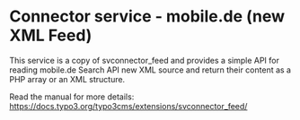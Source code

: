 # Connector service - mobile.de (new XML Feed)

This service is a copy of svconnector_feed and provides a simple API for reading mobile.de Search API new XML source and return their content
as a PHP array or an XML structure.

Read the manual for more details: https://docs.typo3.org/typo3cms/extensions/svconnector_feed/
